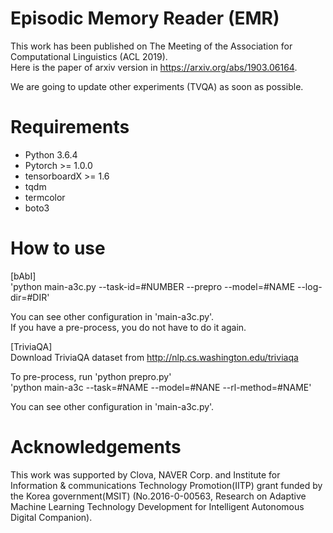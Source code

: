 # Episodic Memory Reader (EMR)

This work has been published on The Meeting of the Association for Computational
Linguistics (ACL 2019).  
Here is the paper of arxiv version in https://arxiv.org/abs/1903.06164.  

We are going to update other experiments (TVQA) as soon as possible.

# Requirements
* Python 3.6.4  
* Pytorch >= 1.0.0  
* tensorboardX >= 1.6  
* tqdm  
* termcolor  
* boto3  

# How to use

[bAbI]  
'python main-a3c.py --task-id=#NUMBER --prepro  --model=#NAME --log-dir=#DIR'  

You can see other configuration in 'main-a3c.py'.  
If you have a pre-process, you do not have to do it again.

[TriviaQA]  
Download TriviaQA dataset from http://nlp.cs.washington.edu/triviaqa  

To pre-process, run 'python prepro.py'  
'python main-a3c --task=#NAME --model=#NANE --rl-method=#NAME'  

You can see other configuration in 'main-a3c.py'.  


# Acknowledgements

This work was supported by Clova, NAVER Corp. and Institute for Information \&
communications Technology Promotion(IITP) grant funded by the Korea
government(MSIT) (No.2016-0-00563, Research on Adaptive Machine Learning
Technology Development for Intelligent Autonomous Digital Companion). 

